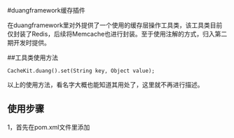 #duangframework缓存插件

在duangframework里对外提供了一个使用的缓存层操作工具类，该工具类目前仅封装了Redis，后续将Memcache也进行封装。至于使用注解的方式，归入第二期开发时提供。

##工具类使用方法

    CacheKit.duang().set(String key, Object value);
        

以上的使用方法，看名字大概也能知道其用处了，这里就不再进行描述。

## 使用步骤

1，首先在pom.xml文件里添加
